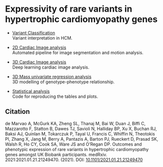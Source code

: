# Expressivity of rare variants in hypertrophic cardiomyopathy genes

* [Variant Classification](https://github.com/ImperialCollegeLondon/HCM_expressivity/tree/master/variant_classification)  
Variant interpretation in HCM.  

* [2D Cardiac Image analysis](https://github.com/baiwenjia/ukbb_cardiac)   
Automated pipeline for image segmentation and motion analysis.  

* [3D Cardiac Image analysis](https://github.com/ImperialCollegeLondon/4DSegment2.0)  
Deep learning cardiac image analysis. 

* [3D Mass univariate regression analysis](https://github.com/ImperialCollegeLondon/HCM_expressivity/tree/master/3D_regression_analysis)  
3D modelling of genotype-phenotype relationship.  

* [Statistical analysis](https://github.com/ImperialCollegeLondon/HCM_expressivity/tree/master/statistical_analysis)  
Code for reproducing the tables and plots.  

## Citation 

de Marvao A, McGurk KA, Zheng SL, Thanaj M, Bai W, Duan J, Biffi C, Mazzarotto F, Statton B, Dawes TJ, Savioli N, Halliday BP, Xu X, Buchan RJ, Baksi AJ, Quinlan M, Tokarczuk P, Tayal U, Francis C, Whiffin N, Theotokis PI, Zhang X, Jang M, Berry A, Pantazis A, Barton PJ, Rueckert D, Prasad SK, Walsh R, Ho CY, Cook SA, Ware JS and O’Regan DP. Outcomes and phenotypic expression of rare variants in hypertrophic cardiomyopathy genes amongst UK Biobank participants. medRxiv. 2021:2021.01.21.21249470. (2021). DOI: [10.1101/2021.01.21.21249470](https://doi.org/10.1101/2021.01.21.21249470)







